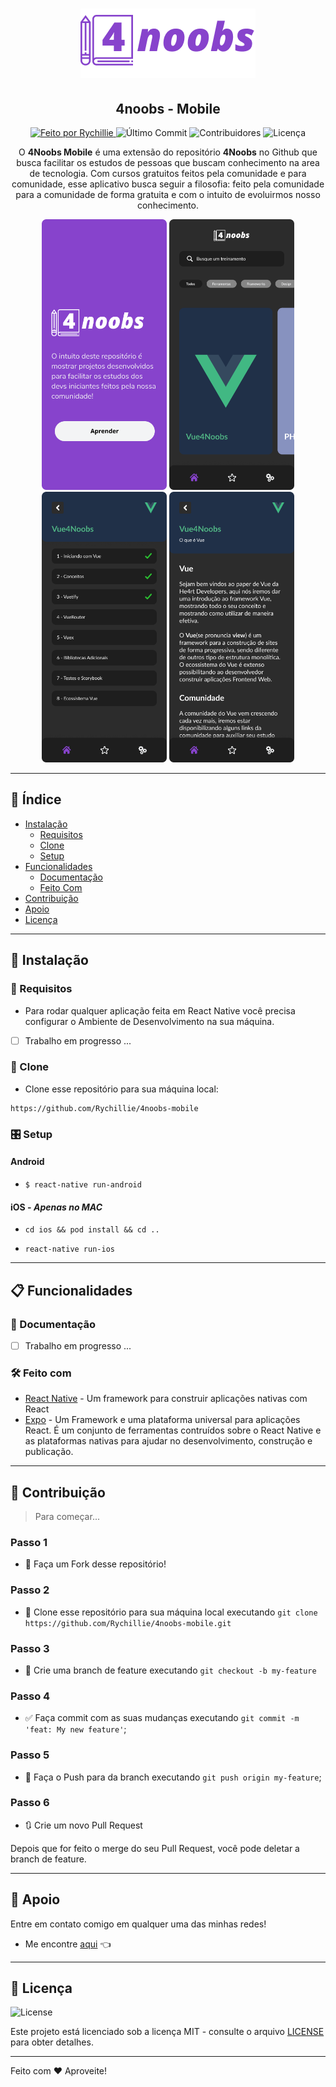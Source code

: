 <h1 align="center">
  <a href="https://github.com/Rychillie/4noobs-mobile">
    <img alt="English Course Logo" src="./readme/logo.png" />
  </a>
</h1>

<h2 align="center">
  4noobs - Mobile
</h2>

<p align="center">
  <a href="https://github.com/Rychillie">
    <img alt="Feito por Rychillie" src="https://img.shields.io/badge/made%20by-Rychillie-8743CC">
  </a>

  <img alt="Último Commit" src="https://img.shields.io/github/last-commit/Rychillie/4noobs-mobile?color=8743CC">

  <img alt="Contribuidores" src="https://img.shields.io/github/contributors/Rychillie/4noobs-mobile?color=8743CC">

  <img alt="Licença" src="https://img.shields.io/badge/license-MIT-%2304D361?color=8743CC">
</p>

<p align="center">O <strong>4Noobs Mobile</strong> é uma extensão do repositório <strong>4Noobs</strong> no Github que busca facilitar os estudos de pessoas que buscam conhecimento na area de tecnologia. Com cursos gratuitos feitos pela comunidade e para comunidade, esse aplicativo busca seguir a filosofia: feito pela comunidade para a comunidade de forma gratuita e com o intuito de evoluirmos nosso conhecimento.</p>

<p align="center">
  <img src="./readme/introduction.png" width="200" height="433" />
  <img src="./readme/home-dark.png" width="200" height="433" />
  <img src="./readme/modules-dark.png" width="200" height="433" />
  <img src="./readme/learn-dark.png" width="200" height="433" />
</p>

---

## 🔖 Índice

<ul>
  <li>
    <a href="#-instalação">Instalação</a>
    <ul>
      <li><a href="#-requisitos">Requisitos</a></li>
      <li><a href="#-clone">Clone</a></li>
      <li><a href="#-setup">Setup</a></li>
    </ul>
  </li>
  <li>
    <a href="#-funcionalidades">Funcionalidades</a>
    <ul>
      <li><a href="#-documentacao">Documentação</a></li>
      <li><a href="#-feito-com">Feito Com</a></li>
    </ul>
  </li>
  <li><a href="#-contribuição">Contribuição</a></li>
  <li><a href="#-apoio">Apoio</a></li>
  <li><a href="#-licença">Licença</a></li>
</ul>

---

## 🚀 Instalação

### 📜 Requisitos

- Para rodar qualquer aplicação feita em React Native você precisa configurar o Ambiente de Desenvolvimento na sua máquina.

- [ ] Trabalho em progresso ...

### 👯 Clone

- Clone esse repositório para sua máquina local:

```
https://github.com/Rychillie/4noobs-mobile
```

### 🎛 Setup

#### Android

- `$ react-native run-android`

#### iOS - _Apenas no MAC_

- `cd ios && pod install && cd ..`

- `react-native run-ios`

---

## 📋 Funcionalidades

### 📖 Documentação

- [ ] Trabalho em progresso ...

### 🛠 Feito com

- [React Native](https://reactnative.dev/) - Um framework para construir aplicações nativas com React
- [Expo](https://expo.io/) - Um Framework e uma plataforma universal para aplicações React. É um conjunto de ferramentas contruídos sobre o React Native e as plataformas nativas para ajudar no desenvolvimento, construção e publicação.

---

## 🤔 Contribuição

> Para começar...

### Passo 1

- 🍴 Faça um Fork desse repositório!

### Passo 2

- 👯 Clone esse repositório para sua máquina local executando `git clone https://github.com/Rychillie/4noobs-mobile.git`

### Passo 3

- 🎋 Crie uma branch de feature executando `git checkout -b my-feature`

### Passo 4

- ✅ Faça commit com as suas mudanças executando `git commit -m 'feat: My new feature'`;

### Passo 5

- 📌 Faça o Push para da branch executando `git push origin my-feature`;

### Passo 6

- 🔃 Crie um novo Pull Request

Depois que for feito o merge do seu Pull Request, você pode deletar a branch de feature.

---

## 📌 Apoio

Entre em contato comigo em qualquer uma das minhas redes!

- Me encontre [aqui](https://alll.ink/Rychillie) 👈

---

## 📝 Licença

<img alt="License" src="https://img.shields.io/badge/license-MIT-%2304D361?color=8743CC">


Este projeto está licenciado sob a licença MIT - consulte o arquivo [LICENSE](LICENSE) para obter detalhes.

---

Feito com ♥ Aproveite!
